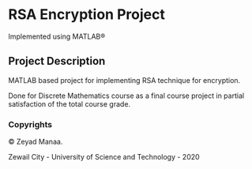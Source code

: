 # RSA Encryption Project
Implemented using MATLAB®
## Project Description 
MATLAB based project for implementing RSA technique for encryption.

Done for Discrete Mathematics course as a final course project in partial satisfaction of the total course grade.

### Copyrights
© Zeyad Manaa.

Zewail City - University of Science and Technology - 2020

